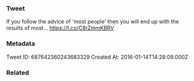 ### Tweet
If you follow the advice of 'most people' then you will end up with the results of most… https://t.co/C8rZmmKBRV

### Metadata
Tweet ID: 687642360243683329
Created At: 2016-01-14T14:28:09.000Z

### Related

